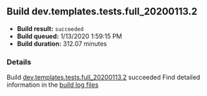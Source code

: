## Build dev.templates.tests.full_20200113.2
- **Build result:** `succeeded`
- **Build queued:** 1/13/2020 1:59:15 PM
- **Build duration:** 312.07 minutes
### Details
Build [dev.templates.tests.full_20200113.2](https://winappstudio.visualstudio.com/web/build.aspx?pcguid=a4ef43be-68ce-4195-a619-079b4d9834c2&builduri=vstfs%3a%2f%2f%2fBuild%2fBuild%2f32511) succeeded
Find detailed information in the [build log files]()
